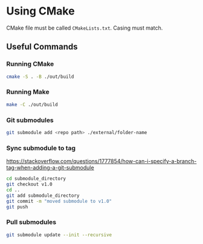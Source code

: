 # Using CMake

CMake file must be called `CMakeLists.txt`. Casing must match.

## Useful Commands

### Running CMake

```bash
cmake -S . -B ./out/build
```

### Running Make

```bash
make -C ./out/build
```

### Git submodules

```bash
git submodule add <repo path> ./external/folder-name
```

### Sync submodule to tag

https://stackoverflow.com/questions/1777854/how-can-i-specify-a-branch-tag-when-adding-a-git-submodule

```bash
cd submodule_directory
git checkout v1.0
cd ..
git add submodule_directory
git commit -m "moved submodule to v1.0"
git push
```

### Pull submodules

```bash
git submodule update --init --recursive
```
